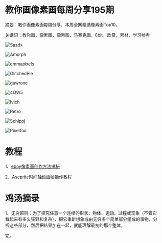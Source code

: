 # 教你画像素画每周分享195期

摘要：教你画像素画每周分享，本周全网精选像素画Top10。

关键词：教你画，像素画，像素图，马赛克画，8bit，欣赏，素材，学习参考

![ Sazdx](https://files.mdnice.com/user/10493/081947db-abbb-4f93-9501-818951547bd5.png)

![ Amorph](https://files.mdnice.com/user/10493/842657d6-cd6e-42a7-959b-b0c6b429aaeb.png)

![emmapixels](https://files.mdnice.com/user/10493/83335494-7cd4-4a78-9fe4-75e39a1447c1.png)

![GlitchedPie](https://files.mdnice.com/user/10493/d4aa9bc2-0800-4cd6-bc47-83ad24049d48.png)

![ gawrone](https://files.mdnice.com/user/10493/8378559e-9a64-45bd-8ccd-6f1cabb741af.png)

![4QW5](https://files.mdnice.com/user/10493/548e3e8f-7d1f-4b0c-b5ee-ff49cc95543d.png)

![Ivich](https://files.mdnice.com/user/10493/1ddb0a6d-03d6-4164-bf08-04b9779e0796.png)

![Retro](https://files.mdnice.com/user/10493/73df70a8-b159-4f4a-a8ee-dccacb0a21c7.png)

![Schippj](https://files.mdnice.com/user/10493/9804e9c6-f943-49d2-88a3-c466e52aab86.png)

![PixelGui](https://files.mdnice.com/user/10493/2b3f3fbd-d554-4c43-8cb8-a3a85f907533.png)

# 教程

1、[eboy像素画创作方法揭秘](https://mp.weixin.qq.com/s/7XO3wDIBjBNiUf_5-YOzuw)

2、[Aseprite时间轴动画帧操作教程](https://mp.weixin.qq.com/s/XVyvazvem45YF4KGLQNkcA)

# 鸡汤摘录

1、无穷原则：为了探究任意一个连续的形状、物体、运动、过程或现象（不管它看起来有多么狂野和复杂），把它重新想象成由无穷多个简单部分组成的事物，分析这些部分，然后把结果加在一起，就能理解最初的那个整体。

完。